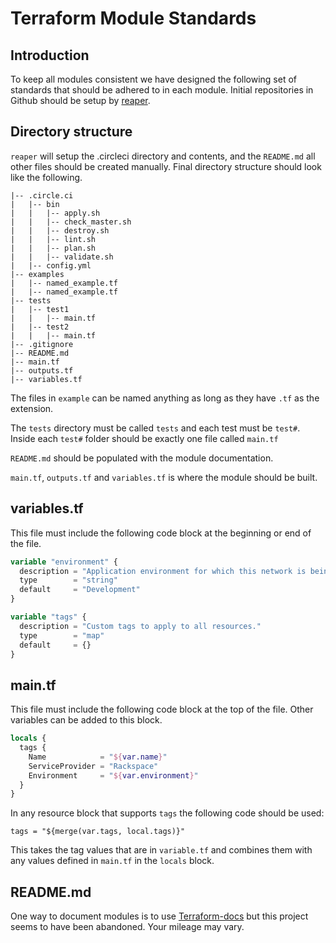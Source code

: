 # Terraform Module Standards

## Introduction

To keep all modules consistent we have designed the following set of standards that should be adhered to in each module. Initial repositories in Github should be setup by [reaper](https://github.com/rackerlabs/reaper).

## Directory structure

`reaper` will setup the .circleci directory and contents, and the `README.md` all other files should be created manually. Final directory structure should look like the following.

```text
|-- .circle.ci
|   |-- bin
|   |   |-- apply.sh
|   |   |-- check_master.sh
|   |   |-- destroy.sh
|   |   |-- lint.sh
|   |   |-- plan.sh
|   |   |-- validate.sh
|   |-- config.yml
|-- examples
|   |-- named_example.tf
|   |-- named_example.tf
|-- tests
|   |-- test1
|   |   |-- main.tf
|   |-- test2
|   |   |-- main.tf
|-- .gitignore
|-- README.md
|-- main.tf
|-- outputs.tf
|-- variables.tf
```

The files in `example` can be named anything as long as they have `.tf` as the extension.

The `tests` directory must be called `tests` and each test must be `test#`. Inside each `test#` folder should be exactly one file called `main.tf`

`README.md` should be populated with the module documentation.

`main.tf`, `outputs.tf` and `variables.tf` is where the module should be built.

## variables.tf

This file must include the following code block at the beginning or end of the file.

```terraform
variable "environment" {
  description = "Application environment for which this network is being created. one of: ('Development', 'Integration', 'PreProduction', 'Production', 'QA', 'Staging', 'Test')"
  type        = "string"
  default     = "Development"
}

variable "tags" {
  description = "Custom tags to apply to all resources."
  type        = "map"
  default     = {}
}
```

## main.tf

This file must include the following code block at the top of the file. Other variables can be added to this block.

```terraform
locals {
  tags {
    Name            = "${var.name}"
    ServiceProvider = "Rackspace"
    Environment     = "${var.environment}"
  }
}
```

In any resource block that supports `tags` the following code should be used:

`tags = "${merge(var.tags, local.tags)}"`

This takes the tag values that are in `variable.tf` and combines them with any values defined in `main.tf` in the `locals` block.

## README.md

One way to document modules is to use [Terraform-docs](https://github.com/segmentio/terraform-docs) but this project seems to have been abandoned. Your mileage may vary.